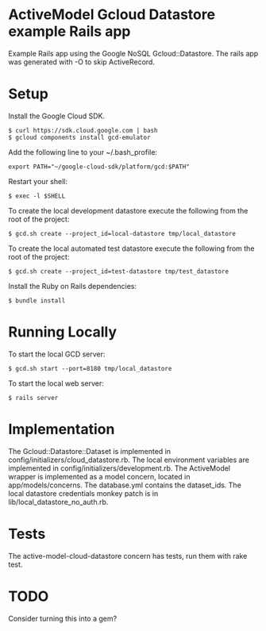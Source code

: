 # ActiveModel Gcloud Datastore example Rails app
Example Rails app using the Google NoSQL Gcloud::Datastore. The rails app was generated with -O 
to skip ActiveRecord.

# Setup
Install the Google Cloud SDK.

    $ curl https://sdk.cloud.google.com | bash
    $ gcloud components install gcd-emulator
    
Add the following line to your ~/.bash_profile:
        
    export PATH="~/google-cloud-sdk/platform/gcd:$PATH"
        
Restart your shell:
        
    $ exec -l $SHELL   

To create the local development datastore execute the following from the root of the project:

    $ gcd.sh create --project_id=local-datastore tmp/local_datastore
    
To create the local automated test datastore execute the following from the root of the project:
    
    $ gcd.sh create --project_id=test-datastore tmp/test_datastore
    
Install the Ruby on Rails dependencies:

    $ bundle install
    
# Running Locally
To start the local GCD server:

    $ gcd.sh start --port=8180 tmp/local_datastore
    
To start the local web server:

    $ rails server

# Implementation
The Gcloud::Datastore::Dataset is implemented in config/initializers/cloud_datastore.rb.
The local environment variables are implemented in config/initializers/development.rb.
The ActiveModel wrapper is implemented as a model concern, located in app/models/concerns.
The database.yml contains the dataset_ids.
The local datastore credentials monkey patch is in lib/local_datastore_no_auth.rb.

# Tests
The active-model-cloud-datastore concern has tests, run them with rake test.

# TODO
Consider turning this into a gem?

